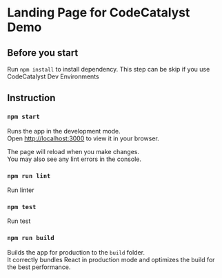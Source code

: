 # Landing Page for CodeCatalyst Demo

## Before you start

Run `npm install` to install dependency. This step can be skip if you use CodeCatalyst Dev Environments

## Instruction

### `npm start`

Runs the app in the development mode.\
Open [http://localhost:3000](http://localhost:3000) to view it in your browser.

The page will reload when you make changes.\
You may also see any lint errors in the console.

### `npm run lint`

Run linter

### `npm test`

Run test

### `npm run build`

Builds the app for production to the `build` folder.\
It correctly bundles React in production mode and optimizes the build for the best performance.

